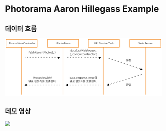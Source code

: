 # Photorama Aaron Hillegass Example

## 데이터 흐름

![데이터흐름](./images/dataFlow.png)

## 데모 영상

<img src="https://github.com/wngus606/Photorama_AaronExample/tree/master/images/photoramaDemo.gif" width="300px"/>


